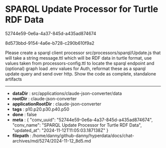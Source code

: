 # SPARQL Update Processor for Turtle RDF Data

52744e59-0e6a-4a37-845d-a435ad874674

8d573bbd-9154-4a6e-b728-c290b610f9a2

Please create a sparql client processor src/processors/sparql/Update.js that will take a string message.ttl which will be RDF data in turtle format, use values taken from processors-config.ttl to locate the sparql endpoint and (optional) graph load .env values for Auth, reformat these as a sparql update query and send over http. Show the code as complete, standalone artifacts

---

* **dataDir** : src/applications/claude-json-converter/data
* **rootDir** : claude-json-converter
* **applicationRootDir** : claude-json-converter
* **tags** : p10.p20.p30.p40.p50
* **done** : false
* **meta** : {
  "conv_uuid": "52744e59-0e6a-4a37-845d-a435ad874674",
  "conv_name": "SPARQL Update Processor for Turtle RDF Data",
  "updated_at": "2024-11-12T11:05:03.187138Z"
}
* **filepath** : /home/danny/github-danny/hyperdata/docs/chat-archives/md/5274/2024-11-12_8d5.md